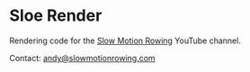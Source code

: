 # Sloe Render

Rendering code for the [Slow Motion Rowing](https://www.youtube.com/@slowmotionrowing) YouTube channel.

Contact: [andy@slowmotionrowing.com](mailto:andy@slowmotionrowing.com)
